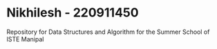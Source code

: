 # Nikhilesh - 220911450

Repository for Data Structures and Algorithm for the Summer School of ISTE Manipal
